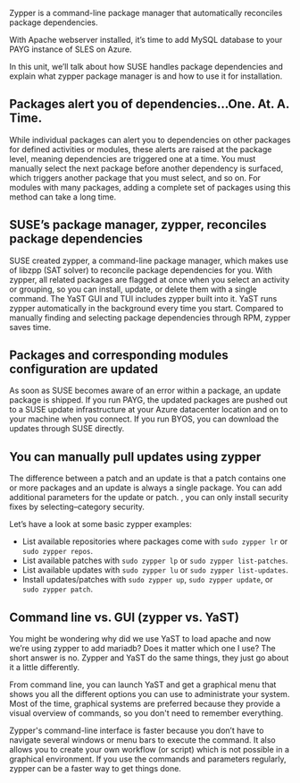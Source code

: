 Zypper is a command-line package manager that automatically reconciles package dependencies.

With Apache webserver installed, it’s time to add MySQL database to your PAYG instance of SLES on Azure.

In this unit, we’ll talk about how SUSE handles package dependencies and explain what zypper package manager is and how to use it for installation. 

## Packages alert you of dependencies…One. At. A. Time.

While individual packages can alert you to dependencies on other packages for defined activities or modules, these alerts are raised at the package level, meaning dependencies are triggered one at a time. You must manually select the next package before another dependency is surfaced, which triggers another package that you must select, and so on. For modules with many packages, adding a complete set of packages using this method can take a long time.  

## SUSE’s package manager, zypper, reconciles package dependencies  

SUSE created zypper, a command-line package manager, which makes use of libzpp (SAT solver) to reconcile package dependencies for you. With zypper, all related packages are flagged at once when you select an activity or grouping, so you can install, update, or delete them with a single command. The YaST GUI and TUI includes zypper built into it. YaST runs zypper automatically in the background every time you start. Compared to manually finding and selecting package dependencies through RPM, zypper saves time.  

## Packages and corresponding modules configuration are updated 

As soon as SUSE becomes aware of an error within a package, an update package is shipped. If you run PAYG, the updated packages are pushed out to a SUSE update infrastructure at your Azure datacenter location and on to your machine when you connect. If you run BYOS, you can download the updates through SUSE directly.  

## You can manually pull updates using zypper

The difference between a patch and an update is that a patch contains one or more packages and an update is always a single package. You can add additional parameters for the update or patch. , you can only install security fixes by selecting–category security. 

Let’s have a look at some basic zypper examples:  

- List available repositories where packages come with `sudo zypper lr` or `sudo zypper repos`.
- List available patches with `sudo zypper lp` or `sudo zypper list-patches`.
- List available updates with `sudo zypper lu` or `sudo zypper list-updates`.
- Install updates/patches with `sudo zypper up`, `sudo zypper update`, or `sudo zypper patch`.


## Command line vs. GUI (zypper vs. YaST)
You might be wondering why did we use YaST to load apache and now we’re using zypper to add mariadb? Does it matter which one I use? The short answer is no. Zypper and YaST do the same things, they just go about it a little differently. 

From command line, you can launch YaST and get a graphical menu that shows you all the different options you can use to administrate your system. Most of the time, graphical systems are preferred because they provide a visual overview of commands, so you don't need to remember everything.

Zypper's command-line interface is faster because you don’t have to navigate several windows or menu bars to execute the command. It also allows you to create your own workflow (or script) which is not possible in a graphical environment. If you use the commands and parameters regularly, zypper can be a faster way to get things done.
